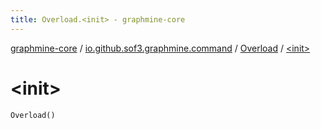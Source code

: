 ```yaml
---
title: Overload.<init> - graphmine-core
---
```


[graphmine-core](../../index.html) / [io.github.sof3.graphmine.command](../index.html) / [Overload](index.html) / [&lt;init&gt;](./-init-.html)

# &lt;init&gt;

`Overload()`